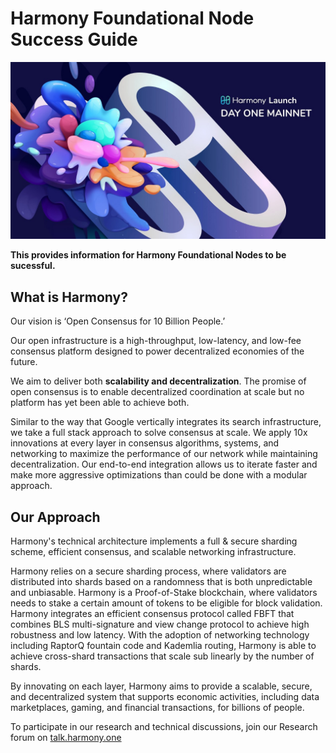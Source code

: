 # Harmony Foundational Node Success Guide



![Harmony Day ONE Mainnet](./docs/img/mainnetDayONE.png)

**This provides information for Harmony Foundational Nodes to be sucessful.**

## What is Harmony?

Our vision is ‘Open Consensus for 10 Billion People.’

Our open infrastructure is a high-throughput, low-latency, and low-fee consensus platform designed to power decentralized economies of the future.

We aim to deliver both **scalability and decentralization**. The promise of open consensus is to enable decentralized coordination at scale but no platform has yet been able to achieve both. 

Similar to the way that Google vertically integrates its search infrastructure, we take a full stack approach to solve consensus at scale. We apply 10x innovations at every layer in consensus algorithms, systems, and networking to maximize the performance of our network while maintaining decentralization. Our end-to-end integration allows us to iterate faster and make more aggressive optimizations than could be done with a modular approach.

## Our Approach

Harmony's technical architecture implements a full & secure sharding scheme, efficient consensus, and scalable networking infrastructure.

Harmony relies on a secure sharding process, where validators are distributed into shards based on a randomness that is both unpredictable and unbiasable. Harmony is a Proof-of-Stake blockchain, where validators needs to stake a certain amount of tokens to be eligible for block validation. Harmony integrates an efficient consensus protocol called FBFT that combines BLS multi-signature and view change protocol to achieve high robustness and low latency. With the adoption of networking technology including RaptorQ fountain code and Kademlia routing, Harmony is able to achieve cross-shard transactions that scale sub linearly by the number of shards. 

By innovating on each layer, Harmony aims to provide a scalable, secure, and decentralized system that supports economic activities, including data marketplaces, gaming, and financial transactions, for billions of people.

To participate in our research and technical discussions, join our Research forum on [talk.harmony.one](https://talk.harmony.one/)

